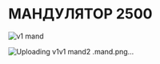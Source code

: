 # МАНДУЛЯТОР 2500
![v1 mand](https://github.com/user-attachments/assets/33ea31a1-5757-403b-a526-c5cebe808597)

![Uploading v1![v1 mand2](https://github.com/user-attachments/assets/55c4eb9c-f386-4271-8338-32ce0ff99ee3)
.mand.png…]()
